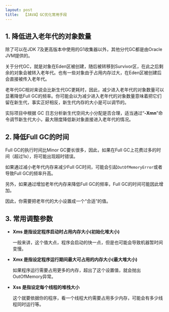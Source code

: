 ```yaml
---
layout: post
title:  【JAVA】GC优化常用手段
---
```


## 1. 降低进入老年代的对象数量

除了可以在JDK 7及更高版本中使用的G1收集器以外，其他分代GC都是由Oracle JVM提供的。

关于分代GC，就是对象在Eden区被创建，随后被转移到Survivor区，在此之后剩余的对象会被转入老年代。也有一些对象由于占用内存过大，在Eden区被创建后会直接被传入老年代。

老年代GC相对来说会比新生代GC更耗时，因此，减少进入老年代的对象数量可以显著降低Full GC的频率。你可能会以为减少进入老年代的对象数量意味着把它们留在新生代，事实正好相反，新生代内存的大小是可以调节的。

实际项目中根据 GC 日志分析新生代空间大小分配是否合理，适当通过“**-Xmn**”命令调节新生代大小，最大限度降低新对象直接进入老年代的情况。

## 2. 降低Full GC的时间

Full GC的执行时间比Minor GC要长很多，因此，如果在Full GC上花费过多的时间（超过1s），将可能出现超时错误。

如果通过减小老年代内存来减少Full GC时间，可能会引起`OutOfMemoryError`或者导致Full GC的频率升高。

另外，如果通过增加老年代内存来降低Full GC的频率，Full GC的时间可能因此增加。

因此，你需要把老年代的大小设置成一个“合适”的值。

## 3. 常用调整参数

- **Xms 是指设定程序启动时占用内存大小(初始化堆大小)**

  一般来讲，这个值大点，程序会启动的快一点，但是也可能会导致机器暂时间变慢。

- **Xmx 是指设定程序运行期间最大可占用的内存大小(最大堆大小)**

  如果程序运行需要占用更多的内存，超出了这个设置值，就会抛出OutOfMemory异常。

- **Xss 是指设定每个线程的堆栈大小**

  这个就要依据你的程序，看一个线程大约需要占用多少内存，可能会有多少线程同时运行等。